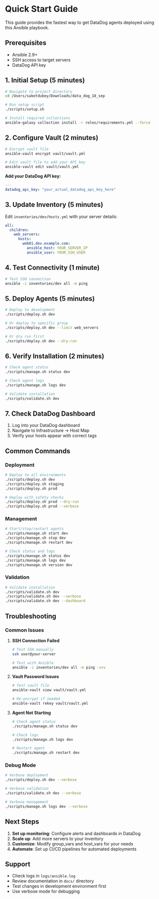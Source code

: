 # Quick Start Guide

This guide provides the fastest way to get DataDog agents deployed using this Ansible playbook.

## Prerequisites

- Ansible 2.9+
- SSH access to target servers
- DataDog API key

## 1. Initial Setup (5 minutes)

```bash
# Navigate to project directory
cd /Users/saketdubey/Downloads/data_dog_18_sep

# Run setup script
./scripts/setup.sh

# Install required collections
ansible-galaxy collection install -r roles/requirements.yml --force
```

## 2. Configure Vault (2 minutes)

```bash
# Encrypt vault file
ansible-vault encrypt vault/vault.yml

# Edit vault file to add your API key
ansible-vault edit vault/vault.yml
```

**Add your DataDog API key:**
```yaml
---
datadog_api_key: "your_actual_datadog_api_key_here"
```

## 3. Update Inventory (5 minutes)

Edit `inventories/dev/hosts.yml` with your server details:

```yaml
all:
  children:
    web_servers:
      hosts:
        web01.dev.example.com:
          ansible_host: YOUR_SERVER_IP
          ansible_user: YOUR_SSH_USER
```

## 4. Test Connectivity (1 minute)

```bash
# Test SSH connection
ansible -i inventories/dev all -m ping
```

## 5. Deploy Agents (5 minutes)

```bash
# Deploy to development
./scripts/deploy.sh dev

# Or deploy to specific group
./scripts/deploy.sh dev --limit web_servers

# Or dry run first
./scripts/deploy.sh dev --dry-run
```

## 6. Verify Installation (2 minutes)

```bash
# Check agent status
./scripts/manage.sh status dev

# Check agent logs
./scripts/manage.sh logs dev

# Validate installation
./scripts/validate.sh dev
```

## 7. Check DataDog Dashboard

1. Log into your DataDog dashboard
2. Navigate to Infrastructure → Host Map
3. Verify your hosts appear with correct tags

## Common Commands

### Deployment
```bash
# Deploy to all environments
./scripts/deploy.sh dev
./scripts/deploy.sh staging
./scripts/deploy.sh prod

# Deploy with safety checks
./scripts/deploy.sh prod --dry-run
./scripts/deploy.sh prod --verbose
```

### Management
```bash
# Start/stop/restart agents
./scripts/manage.sh start dev
./scripts/manage.sh stop dev
./scripts/manage.sh restart dev

# Check status and logs
./scripts/manage.sh status dev
./scripts/manage.sh logs dev
./scripts/manage.sh version dev
```

### Validation
```bash
# Validate installation
./scripts/validate.sh dev
./scripts/validate.sh dev --verbose
./scripts/validate.sh dev --dashboard
```

## Troubleshooting

### Common Issues

1. **SSH Connection Failed**
   ```bash
   # Test SSH manually
   ssh user@your-server
   
   # Test with Ansible
   ansible -i inventories/dev all -m ping -vvv
   ```

2. **Vault Password Issues**
   ```bash
   # Test vault file
   ansible-vault view vault/vault.yml
   
   # Re-encrypt if needed
   ansible-vault rekey vault/vault.yml
   ```

3. **Agent Not Starting**
   ```bash
   # Check agent status
   ./scripts/manage.sh status dev
   
   # Check logs
   ./scripts/manage.sh logs dev
   
   # Restart agent
   ./scripts/manage.sh restart dev
   ```

### Debug Mode

```bash
# Verbose deployment
./scripts/deploy.sh dev --verbose

# Verbose validation
./scripts/validate.sh dev --verbose

# Verbose management
./scripts/manage.sh logs dev --verbose
```

## Next Steps

1. **Set up monitoring**: Configure alerts and dashboards in DataDog
2. **Scale up**: Add more servers to your inventory
3. **Customize**: Modify group_vars and host_vars for your needs
4. **Automate**: Set up CI/CD pipelines for automated deployments

## Support

- Check logs in `logs/ansible.log`
- Review documentation in `docs/` directory
- Test changes in development environment first
- Use verbose mode for debugging
